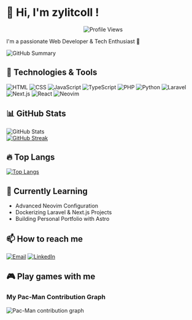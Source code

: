 # 👋 Hi, I'm zylitcoll !

<p align="center">
  <img src="https://komarev.com/ghpvc/?username=zylitcoll&label=Profile%20views&color=0e75b6&style=flat" alt="Profile Views" />
</p>
I'm a passionate Web Developer & Tech Enthusiast 🚀

![GitHub Summary](http://github-profile-summary-cards.vercel.app/api/cards/profile-details?username=zylitcoll&theme=tokyonight)

## 🔧 Technologies & Tools

![HTML](https://img.shields.io/badge/-HTML5-E34F26?logo=html5&logoColor=white)
![CSS](https://img.shields.io/badge/-CSS3-1572B6?logo=css3)
![JavaScript](https://img.shields.io/badge/-JavaScript-F7DF1E?logo=javascript&logoColor=white)
![TypeScript](https://img.shields.io/badge/-TypeScript-3178C6?logo=typescript&logoColor=white)
![PHP](https://img.shields.io/badge/-PHP-777BB4?logo=php&logoColor=white)
![Python](https://img.shields.io/badge/-Python-3776AB?logo=python&logoColor=white)
![Laravel](https://img.shields.io/badge/-Laravel-FF2D20?logo=laravel&logoColor=white)
![Next.js](https://img.shields.io/badge/-Next.js-000?logo=next.js)
![React](https://img.shields.io/badge/-React-61DAFB?logo=react&logoColor=black)
![Neovim](https://img.shields.io/badge/-Neovim-57A143?logo=neovim&logoColor=white)

## 📊 GitHub Stats

![GitHub Stats](http://github-profile-summary-cards.vercel.app/api/cards/stats?username=zylitcoll&theme=tokyonight)  
[![GitHub Streak](https://github-readme-streak-stats.herokuapp.com?user=zylitcoll&theme=tokyonight&hide_border=true&date_format=j%20M%5B%20Y%5D&card_width=480)](https://git.io/streak-stats)

## 🔥 Top Langs

[![Top Langs](https://github-readme-stats.vercel.app/api/top-langs/?username=zylitcoll&layout=compact&theme=tokyonight)](https://github.com/zylitcoll)

## 🧠 Currently Learning

- Advanced Neovim Configuration
- Dockerizing Laravel & Next.js Projects
- Building Personal Portfolio with Astro

## 📫 How to reach me

[![Email](https://img.shields.io/badge/-your@email.com-c14438?logo=gmail&logoColor=white)](mailto:your@email.com)
[![LinkedIn](https://img.shields.io/badge/-LinkedIn-0077B5?logo=linkedin&logoColor=white)](https://linkedin.com/in/yourusername)

## 🎮 Play games with me

### My Pac-Man Contribution Graph

<picture>
  <source media="(prefers-color-scheme: dark)" 
          srcset="https://raw.githubusercontent.com/zyllitcoll/zyllitcoll/output/pacman-contribution-graph-dark.svg">
  <source media="(prefers-color-scheme: light)" 
          srcset="https://raw.githubusercontent.com/zyllitcoll/zyllitcoll/output/pacman-contribution-graph.svg">
  <img alt="Pac-Man contribution graph" 
       src="https://raw.githubusercontent.com/zyllitcoll/zyllitcoll/output/pacman-contribution-graph.svg">
</picture>
